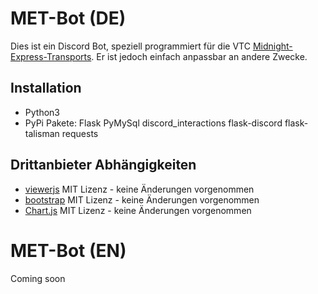 # MET-Bot (DE)
Dies ist ein Discord Bot, speziell programmiert für die VTC [Midnight-Express-Transports](https://m-e-t.org).
Er ist jedoch einfach anpassbar an andere Zwecke.

## Installation
* Python3
* PyPi Pakete: Flask PyMySql discord_interactions flask-discord flask-talisman requests

## Drittanbieter Abhängigkeiten
* [viewerjs](https://github.com/fengyuanchen/viewerjs) MIT Lizenz - keine Änderungen vorgenommen
* [bootstrap](https://github.com/twbs/bootstrap) MIT Lizenz - keine Änderungen vorgenommen
* [Chart.js](https://github.com/chartjs/Chart.js) MIT Lizenz - keine Änderungen vorgenommen
# MET-Bot (EN)
Coming soon
